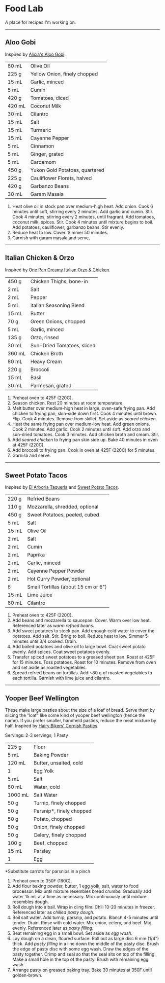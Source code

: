 # Food Lab

A place for recipes I'm working on.


---

## Aloo Gobi

Inspired by [Alicia's Aloo Gobi](https://www.allrecipes.com/recipe/151997/alicias-aloo-gobi/).

|||
|:--|:--|
| 60 mL  | Olive Oil
| 225 g  | Yellow Onion, finely chopped
| 15 mL  | Garlic, minced
| 5 mL   | Cumin
| 420 g  | Tomatoes, diced
| 420 mL | Coconut Milk
| 30 mL  | Cilantro
| 15 mL  | Salt
| 15 mL  | Turmeric
| 15 mL  | Cayenne Pepper
| 5 mL   | Cinnamon
| 5 mL   | Ginger, grated
| 5 mL   | Cardamom
| 450 g  | Yukon Gold Potatoes, quartered
| 225 g  | Cauliflower Florets, halved
| 420 g  | Garbanzo Beans
| 30 mL  | Garam Masala

1. Heat olive oil in stock pan over medium-high heat. Add onion. Cook 6 minutes until soft, stirring every 2 minutes. Add garlic and cumin. Stir. Cook 4 minutes, stirring every 2 minutes, until fragrant. Add tomatoes, coconut milk, spices. Stir. Cook 4 minutes until mixture begins to boil. Add potatoes, cauliflower, garbanzo beans. Stir evenly.
2. Reduce heat to low. Cover. Simmer 50 minutes.
3. Garnish with garam masala and serve.


---

## Italian Chicken & Orzo

Inspired by [One Pan Creamy Italian Orzo & Chicken](https://www.reddit.com/r/GifRecipes/comments/95wr6x/onepan_creamy_italian_orzo_chicken_oc/).


|||
|:--|:--|
| 450 g  | Chicken Thighs, bone-in
| 2 mL   | Salt
| 2 mL   | Pepper
| 5 mL   | Italian Seasoning Blend
| 15 mL  | Butter
| 70 g   | Green Onions, chopped
| 5 mL   | Garlic, minced
| 135 g  | Orzo, rinsed
| 30 mL  | Sun-Dried Tomatoes, sliced
| 360 mL | Chicken Broth
| 80 mL  | Heavy Cream
| 220 g  | Broccoli
| 15 mL  | Basil
| 30 mL  | Parmesan, grated


1. Preheat oven to 425F (220C).
2. Season chicken. Rest 20 minutes at room temperature.
3. Melt butter over medium-high heat in large, oven-safe frying pan. Add chicken to frying pan, skin-side down first. Cook 4 minutes until brown. Flip. Cook 4 minutes. Remove from skillet. Set aside as *seared chicken*.
4. Heat the same frying pan over medium-low heat. Add green onions. Cook 2 minutes. Add garlic. Cook 2 minutes until soft. Add orzo and sun-dried tomatoes. Cook 3 minutes. Add chicken broth and cream. Stir.
5. Add *seared chicken* to frying pan skin side up. Bake 40 minutes in oven at 425F (220C).
6. Add broccoli to frying pan. Cook in oven at 425F (220C) for 5 minutes.
7. Garnish and serve.


---

## Sweet Potato Tacos

Inspired by [El Arboria Taqueria](https://goo.gl/maps/5rY1W9N4L1KLBRGN8) and [Sweet Potato Tacos](https://smittenkitchen.com/2018/03/sweet-potato-tacos/).

|||
|:--|:--|
| 220 g | Refried Beans
| 110 g | Mozzarella, shredded, optional
| 450 g | Sweet Potatoes, peeled, cubed
| 5 mL  | Salt
| 15 mL | Olive Oil
| 2 mL  | Salt
| 2 mL  | Cumin
| 2 mL  | Paprika
| 2 mL  | Garlic, minced
| 2 mL  | Cayenne Pepper Powder
| 2 mL  | Hot Curry Powder, optional
| 6     | Small Tortillas (about 15 cm or 6")
| 15 mL | Lime Juice
| 60 mL | Cilantro

1. Preheat oven to 425F (220C).
2. Add beans and mozzarella to saucepan. Cover. Warm over low heat. Referenced later as *warm refried beans*.
3. Add sweet potatoes to stock pan. Add enough cold water to cover the potatoes. Add salt. Stir. Bring to boil. Reduce heat to low. Simmer 5 minutes until 3/4 cooked. Drain.
4. Add boiled potatoes and olive oil to large bowl. Coat sweet potato evenly. Add spices. Coat sweet potatoes evenly.
5. Transfer spiced sweet potatoes to a greased sheet pan. Roast at 425F for 15 minutes. Toss potatoes. Roast for 10 minutes. Remove from oven and set aside as roasted vegetables.
6. Spread refried beans on tortillas. Add ~80 g of roasted vegetables to each tortilla. Garnish with lime juice and cilantro.


---

## Yooper Beef Wellington

These make large pasties about the size of a loaf of bread. Serve them by slicing the "loaf" like some kind of yooper beef wellington (hence the name). If you prefer smaller, handheld pasties, reduce the meat mixture by half. Inspired by [Hairy Bikers' Cornish Pasties](https://www.hairybikers.com/recipes/view/cornish-pasty).

Servings: 2-3 servings; 1 Pasty

|||
|:--|:--|
| 225 g   | Flour
| 5 mL    | Baking Powder
| 120 mL  | Butter, unsalted, cold
| 1       | Egg Yolk
| 5 mL    | Salt
| 60 mL   | Water, cold
| 1000 mL | Salt Water
| 50 g    | Turnip, finely chopped
| 50 g    | Parsnip*, finely chopped
| 50 g    | Potato, chopped
| 50 g    | Onion, finely chopped
| 50 g    | Celery, finely chopped
| 100 g   | Beef, chopped
| 15 mL   | Parsley
| 1       | Egg

*Substitute carrots for parsnips in a pinch

1. Preheat oven to 350F (180C).
2. Add flour baking powder, butter, 1 egg yolk, salt, water to food processor. Mix until mixture resembles bread crumbs. Gradually add water 15 mL at a time as necessary. Mix continuously until mixture resembles dough.
3. Roll dough into a ball. Wrap in cling film. Chill 10-20 minutes in freezer. Referenced later as *chilled pasty dough*.
4. Boil salt water. Add turnip, parsnip, and potato. Blanch 4-5 minutes until tender. Drain. Rinse with cold water. Mix onion, celery, and beef. Mix evenly. Referenced later as *pasty filling*.
5. Beat remaining egg in a small bowl. Set aside as *egg wash*.
6. Lay dough on a clean, floured surface. Roll out as large disc 6 mm (1/4") thick. Add *pasty filling* in a line down the middle of the pasty disc. Brush the edge of pasty disc with some egg wash. Draw the edges of the pasty together. Crimp and seal so that the seal sits on top of the filling. Make a small hole in the top of the pasty. Brush with remaining egg wash.
7. Arrange pasty on greased baking tray. Bake 30 minutes at 350F until golden-brown.
